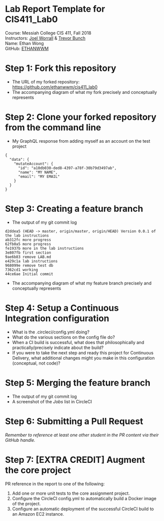 # Lab Report Template for CIS411_Lab0

Course: Messiah College CIS 411, Fall 2018<br/>
Instructors: [Joel Worrall](https://github.com/tangollama) & [Trevor Bunch](https://github.com/trevordbunch)<br/>
Name: Ethan Wong<br/>
GitHub: [ETHANWWM](https://github.com/ethanwwm)<br/>

# Step 1: Fork this repository

- The URL of my forked repository: https://github.com/ethanwwm/cis411_lab0
- The accompanying diagram of what my fork precisely and conceptually represents

# Step 2: Clone your forked repository from the command line

- My GraphQL response from adding myself as an account on the test project

```
{
  "data": {
    "mutateAccount": {
      "id": "a10db030-ded8-4397-a78f-30b79d3497ab",
      "name": "MY NAME",
      "email": "MY EMAIL"
    }
  }
}
```

# Step 3: Creating a feature branch

- The output of my git commit log

```
d2ddea5 (HEAD -> master, origin/master, origin/HEAD) Version 0.0.1 of the lab instructions
ab312fc more progress
62fb0a5 more progress
fe1937b more in the lab instructions
3e807fb first section
9ae6b83 remove LAB.md
e429c1a lab instructions
968099e remove test db
7362cd1 working
44ce6ae Initial commit
```

- The accompanying diagram of what my feature branch precisely and conceptually represents

# Step 4: Setup a Continuous Integration configuration

- What is the .circleci/config.yml doing?
- What do the various sections on the config file do?
- When a CI build is successful, what does that philosophically and practically/precisely indicate about the build?
- If you were to take the next step and ready this project for Continuous Delivery, what additional changes might you make in this configuration (conceptual, not code)?

# Step 5: Merging the feature branch

- The output of my git commit log
- A screenshot of the _Jobs_ list in CircleCI

# Step 6: Submitting a Pull Request

_Remember to reference at least one other student in the PR content via their GitHub handle._

# Step 7: [EXTRA CREDIT] Augment the core project

PR reference in the report to one of the following:

1. Add one or more unit tests to the core assignment project.
2. Configure the CircleCI config.yml to automatically build a Docker image of the project.
3. Configure an automatic deployment of the successful CircleCI build to an Amazon EC2 instance.
